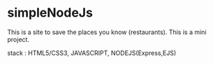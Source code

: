 # simpleNodeJs

This is a site to save the places you know (restaurants).
This is a mini project.

stack : HTML5/CSS3, JAVASCRIPT, NODEJS(Express,EJS)

